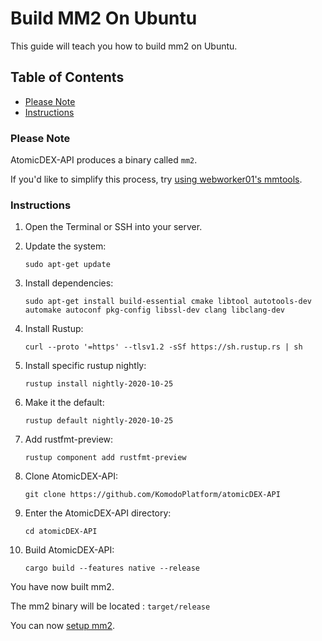 # Build MM2 On Ubuntu

This guide will teach you how to build mm2 on Ubuntu.

## Table of Contents

- [Please Note](#Please-Note)
- [Instructions](#Instructions)

### Please Note

AtomicDEX-API produces a binary called `mm2`.

If you'd like to simplify this process, try [using webworker01's mmtools](Use-Webworker01's-mmtools.md).

### Instructions

1. Open the Terminal or SSH into your server.

2. Update the system:

    `sudo apt-get update`

3. Install dependencies:

    `sudo apt-get install build-essential cmake libtool autotools-dev automake autoconf pkg-config libssl-dev clang libclang-dev`

4. Install Rustup:

    `curl --proto '=https' --tlsv1.2 -sSf https://sh.rustup.rs | sh`

5. Install specific rustup nightly:

    `rustup install nightly-2020-10-25`

6. Make it the default:

    `rustup default nightly-2020-10-25`

7. Add rustfmt-preview:

    `rustup component add rustfmt-preview`

8. Clone AtomicDEX-API:

    `git clone https://github.com/KomodoPlatform/atomicDEX-API`

9. Enter the AtomicDEX-API directory:

    `cd atomicDEX-API`

10. Build AtomicDEX-API:

    `cargo build --features native --release`

You have now built mm2.

The mm2 binary will be located : `target/release`

You can now [setup mm2](Setup-MM2.md).
